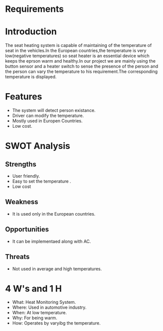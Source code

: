# Requirements
# Introduction
The seat heating system is capable of maintaining of the temperature of seat in the vehicles.In the European countries,the temperature is very low(negative temperatures) so seat heater is an essential device which keeps the eprson warm and healthy.In our project we are mainly using the button sensor and a heater switch to sense the presence of the person and the person can vary the temperature to his requirement.The corresponding temperature is displayed.
# Features
* The system will detect person existance.
* Driver can modify the temperature.
* Mostly used in Europen Countries.
* Low cost.
 # SWOT Analysis
## Strengths
* User friendly.
* Easy to set the temperature .
* Low cost
## Weakness
* It is used only in the European countries.
## Opportunities
* It can be implementaed along with AC.
## Threats
* Not used in average and high temperatures.
# 4 W's and 1 H
* What: Heat Monitoring System.
* Where: Used in automotive industry.
* When: At low temperature.
* Why: For being warm.
* How: Operates by varyibg the temperature.

